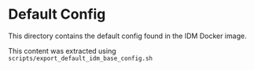 # Default Config

This directory contains the default config found in the IDM Docker image.

This content was extracted using `scripts/export_default_idm_base_config.sh`